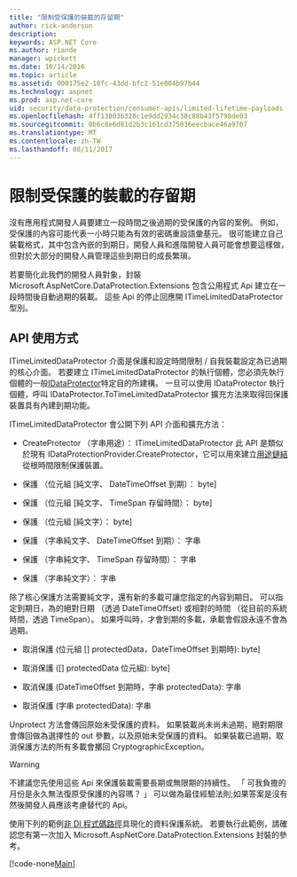 ```yaml
---
title: "限制受保護的裝載的存留期"
author: rick-anderson
description: 
keywords: ASP.NET Core
ms.author: riande
manager: wpickett
ms.date: 10/14/2016
ms.topic: article
ms.assetid: 000175e2-10fc-43dd-bfc2-51e004b97b44
ms.technology: aspnet
ms.prod: asp.net-core
uid: security/data-protection/consumer-apis/limited-lifetime-payloads
ms.openlocfilehash: 4ff13803b328c1e9dd2934c38c88b43f5798de03
ms.sourcegitcommit: 0b6c8e6d81d2b3c161cd375036eecbace46a9707
ms.translationtype: MT
ms.contentlocale: zh-TW
ms.lasthandoff: 08/11/2017
---
```

# <a name="limiting-the-lifetime-of-protected-payloads"></a>限制受保護的裝載的存留期

沒有應用程式開發人員要建立一段時間之後過期的受保護的內容的案例。 例如，受保護的內容可能代表一小時只能為有效的密碼重設語彙基元。 很可能建立自己裝載格式，其中包含內嵌的到期日，開發人員和進階開發人員可能會想要這樣做，但對於大部分的開發人員管理這些到期日的成長繁瑣。

若要簡化此我們的開發人員對象，封裝 Microsoft.AspNetCore.DataProtection.Extensions 包含公用程式 Api 建立在一段時間後自動過期的裝載。 這些 Api 的停止回應開 ITimeLimitedDataProtector 型別。

## <a name="api-usage"></a>API 使用方式

ITimeLimitedDataProtector 介面是保護和設定時間限制 / 自我裝載設定為已過期的核心介面。 若要建立 ITimeLimitedDataProtector 的執行個體，您必須先執行個體的一般[IDataProtector](overview.md)特定目的所建構。 一旦可以使用 IDataProtector 執行個體，呼叫 IDataProtector.ToTimeLimitedDataProtector 擴充方法來取得回保護裝置具有內建到期功能。

ITimeLimitedDataProtector 會公開下列 API 介面和擴充方法：

* CreateProtector （字串用途）： ITimeLimitedDataProtector 此 API 是類似於現有 IDataProtectionProvider.CreateProtector，它可以用來建立[用途鏈結](purpose-strings.md)從根時間限制保護裝置。

* 保護 （位元組 [純文字、 DateTimeOffset 到期）： byte]

* 保護 （位元組 [純文字、 TimeSpan 存留時間）： byte]

* 保護 （位元組 [純文字）： byte]

* 保護 （字串純文字、 DateTimeOffset 到期）： 字串

* 保護 （字串純文字、 TimeSpan 存留時間）： 字串

* 保護 （字串純文字）： 字串

除了核心保護方法需要純文字，還有新的多載可讓您指定的內容到期日。 可以指定到期日，為的絕對日期 （透過 DateTimeOffset) 或相對的時間 （從目前的系統時間，透過 TimeSpan）。 如果呼叫時，才會到期的多載，承載會假設永遠不會為過期。

* 取消保護 (位元組 [] protectedData，DateTimeOffset 到期時): byte]

* 取消保護 ([] protectedData 位元組): byte]

* 取消保護 (DateTimeOffset 到期時，字串 protectedData): 字串

* 取消保護 (字串 protectedData): 字串

Unprotect 方法會傳回原始未受保護的資料。 如果裝載尚未尚未過期，絕對期限會傳回做為選擇性的 out 參數，以及原始未受保護的資料。 如果裝載已過期，取消保護方法的所有多載會擲回 CryptographicException。

>[!WARNING]
> 不建議您先使用這些 Api 來保護裝載需要長期或無限期的持續性。 「 可我負擔的月份是永久無法復原受保護的內容嗎？ 」 可以做為最佳經驗法則;如果答案是沒有然後開發人員應該考慮替代的 Api。

使用下列的範例[非 DI 程式碼路徑](../configuration/non-di-scenarios.md)具現化的資料保護系統。 若要執行此範例，請確認您有第一次加入 Microsoft.AspNetCore.DataProtection.Extensions 封裝的參考。

[!code-none[Main](limited-lifetime-payloads/samples/limitedlifetimepayloads.cs)]
